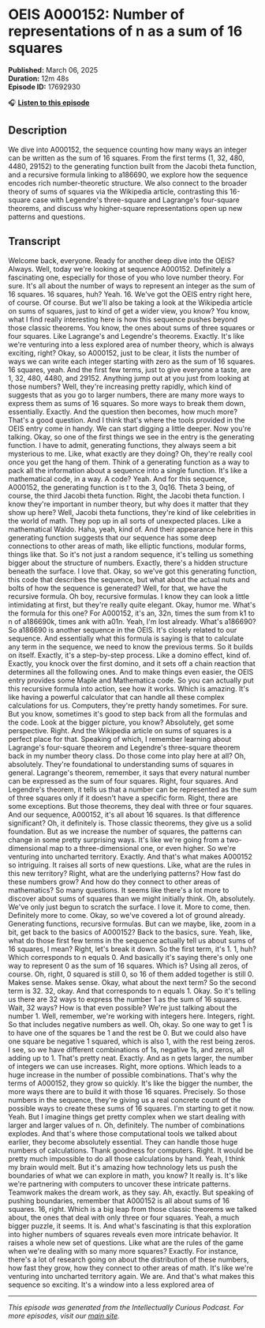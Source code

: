 # OEIS A000152: Number of representations of n as a sum of 16 squares

**Published:** March 06, 2025  
**Duration:** 12m 48s  
**Episode ID:** 17692930

🎧 **[Listen to this episode](https://intellectuallycurious.buzzsprout.com/2529712/episodes/17692930-oeis-a000152-number-of-representations-of-n-as-a-sum-of-16-squares)**

## Description

We dive into A000152, the sequence counting how many ways an integer can be written as the sum of 16 squares. From the first terms (1, 32, 480, 4480, 29152) to the generating function built from the Jacobi theta function, and a recursive formula linking to a186690, we explore how the sequence encodes rich number-theoretic structure. We also connect to the broader theory of sums of squares via the Wikipedia article, contrasting this 16-square case with Legendre's three-square and Lagrange's four-square theorems, and discuss why higher-square representations open up new patterns and questions.

## Transcript

Welcome back, everyone. Ready for another deep dive into the OEIS? Always. Well, today we're looking at sequence A000152. Definitely a fascinating one, especially for those of you who love number theory. For sure. It's all about the number of ways to represent an integer as the sum of 16 squares. 16 squares, huh? Yeah. 16. We've got the OEIS entry right here, of course. Of course. But we'll also be taking a look at the Wikipedia article on sums of squares, just to kind of get a wider view, you know? You know, what I find really interesting here is how this sequence pushes beyond those classic theorems. You know, the ones about sums of three squares or four squares. Like Lagrange's and Legendre's theorems. Exactly. It's like we're venturing into a less explored area of number theory, which is always exciting, right? Okay, so A000152, just to be clear, it lists the number of ways we can write each integer starting with zero as the sum of 16 squares. 16 squares, yeah. And the first few terms, just to give everyone a taste, are 1, 32, 480, 4480, and 29152. Anything jump out at you just from looking at those numbers? Well, they're increasing pretty rapidly, which kind of suggests that as you go to larger numbers, there are many more ways to express them as sums of 16 squares. So more ways to break them down, essentially. Exactly. And the question then becomes, how much more? That's a good question. And I think that's where the tools provided in the OEIS entry come in handy. We can start digging a little deeper. Now you're talking. Okay, so one of the first things we see in the entry is the generating function. I have to admit, generating functions, they always seem a bit mysterious to me. Like, what exactly are they doing? Oh, they're really cool once you get the hang of them. Think of a generating function as a way to pack all the information about a sequence into a single function. It's like a mathematical code, in a way. A code? Yeah. And for this sequence, A000152, the generating function is t to the 3, 0q16. Theta 3 being, of course, the third Jacobi theta function. Right, the Jacobi theta function. I know they're important in number theory, but why does it matter that they show up here? Well, Jacobi theta functions, they're kind of like celebrities in the world of math. They pop up in all sorts of unexpected places. Like a mathematical Waldo. Haha, yeah, kind of. And their appearance here in this generating function suggests that our sequence has some deep connections to other areas of math, like elliptic functions, modular forms, things like that. So it's not just a random sequence, it's telling us something bigger about the structure of numbers. Exactly, there's a hidden structure beneath the surface. I love that. Okay, so we've got this generating function, this code that describes the sequence, but what about the actual nuts and bolts of how the sequence is generated? Well, for that, we have the recursive formula. Oh boy, recursive formulas. I know they can look a little intimidating at first, but they're really quite elegant. Okay, humor me. What's the formula for this one? For A000152, it's an, 32n, times the sum from k1 to n of a186690k, times ank with a01n. Yeah, I'm lost already. What's a186690? So a186690 is another sequence in the OEIS. It's closely related to our sequence. And essentially what this formula is saying is that to calculate any term in the sequence, we need to know the previous terms. So it builds on itself. Exactly, it's a step-by-step process. Like a domino effect, kind of. Exactly, you knock over the first domino, and it sets off a chain reaction that determines all the following ones. And to make things even easier, the OEIS entry provides some Maple and Mathematica code. So you can actually put this recursive formula into action, see how it works. Which is amazing. It's like having a powerful calculator that can handle all these complex calculations for us. Computers, they're pretty handy sometimes. For sure. But you know, sometimes it's good to step back from all the formulas and the code. Look at the bigger picture, you know? Absolutely, get some perspective. Right. And the Wikipedia article on sums of squares is a perfect place for that. Speaking of which, I remember learning about Lagrange's four-square theorem and Legendre's three-square theorem back in my number theory class. Do those come into play here at all? Oh, absolutely. They're foundational to understanding sums of squares in general. Lagrange's theorem, remember, it says that every natural number can be expressed as the sum of four squares. Right, four squares. And Legendre's theorem, it tells us that a number can be represented as the sum of three squares only if it doesn't have a specific form. Right, there are some exceptions. But those theorems, they deal with three or four squares. And our sequence, A000152, it's all about 16 squares. Is that difference significant? Oh, it definitely is. Those classic theorems, they give us a solid foundation. But as we increase the number of squares, the patterns can change in some pretty surprising ways. It's like we're going from a two-dimensional map to a three-dimensional one, or even higher. So we're venturing into uncharted territory. Exactly. And that's what makes A000152 so intriguing. It raises all sorts of new questions. Like, what are the rules in this new territory? Right, what are the underlying patterns? How fast do these numbers grow? And how do they connect to other areas of mathematics? So many questions. It seems like there's a lot more to discover about sums of squares than we might initially think. Oh, absolutely. We've only just begun to scratch the surface. I love it. More to come, then. Definitely more to come. Okay, so we've covered a lot of ground already. Generating functions, recursive formulas. But can we maybe, like, zoom in a bit, get back to the basics of A000152? Back to the basics, sure. Yeah, like, what do those first few terms in the sequence actually tell us about sums of 16 squares, I mean? Right, let's break it down. So the first term, it's 1. 1, huh? Which corresponds to n equals 0. And basically it's saying there's only one way to represent 0 as the sum of 16 squares. Which is? Using all zeros, of course. Oh, right, 0 squared is still 0, so 16 of them added together is still 0. Makes sense. Makes sense. Okay, what about the next term? So the second term is 32. 32, okay. And that corresponds to n equals 1. Okay. So it's telling us there are 32 ways to express the number 1 as the sum of 16 squares. Wait, 32 ways? How is that even possible? We're just talking about the number 1. Well, remember, we're working with integers here. Integers, right. So that includes negative numbers as well. Oh, okay. So one way to get 1 is to have one of the squares be 1 and the rest be 0. But we could also have one square be negative 1 squared, which is also 1, with the rest being zeros. I see, so we have different combinations of 1s, negative 1s, and zeros, all adding up to 1. That's pretty neat. Exactly. And as n gets larger, the number of integers we can use increases. Right, more options. Which leads to a huge increase in the number of possible combinations. That's why the terms of A000152, they grow so quickly. It's like the bigger the number, the more ways there are to build it with those 16 squares. Precisely. So those numbers in the sequence, they're giving us a real concrete count of the possible ways to create these sums of 16 squares. I'm starting to get it now. Yeah. But I imagine things get pretty complex when we start dealing with larger and larger values of n. Oh, definitely. The number of combinations explodes. And that's where those computational tools we talked about earlier, they become absolutely essential. They can handle those huge numbers of calculations. Thank goodness for computers. Right. It would be pretty much impossible to do all those calculations by hand. Yeah, I think my brain would melt. But it's amazing how technology lets us push the boundaries of what we can explore in math, you know? It really is. It's like we're partnering with computers to uncover these intricate patterns. Teamwork makes the dream work, as they say. Ah, exactly. But speaking of pushing boundaries, remember that A000152 is all about sums of 16 squares. 16, right. Which is a big leap from those classic theorems we talked about, the ones that deal with only three or four squares. Yeah, a much bigger puzzle, it seems. It is. And what's fascinating is that this exploration into higher numbers of squares reveals even more intricate behavior. It raises a whole new set of questions. Like what are the rules of the game when we're dealing with so many more squares? Exactly. For instance, there's a lot of research going on about the distribution of these numbers, how fast they grow, how they connect to other areas of math. It's like we're venturing into uncharted territory again. We are. And that's what makes this sequence so exciting. It's a window into a less explored area of

---
*This episode was generated from the Intellectually Curious Podcast. For more episodes, visit our [main site](https://intellectuallycurious.buzzsprout.com).*
